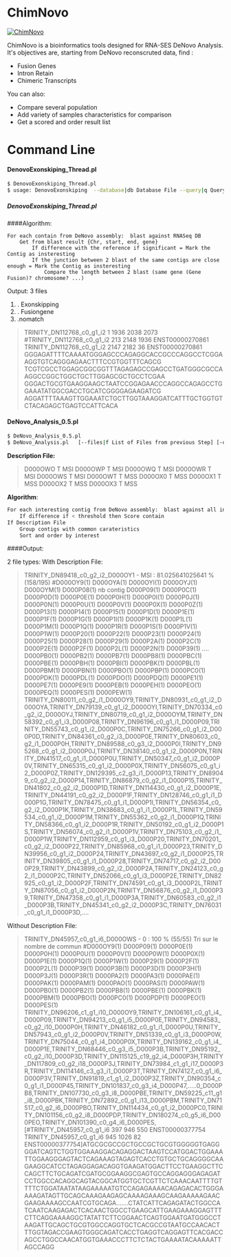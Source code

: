 ChimNovo
===================

[![ChimNovo](https://github.com/FJD-CEPH/ChimNovo/ChimNovo_Logo.png)](https://github.com/FJD-CEPH/ChimNovo)

ChimNovo is a bioinformatics tools designed for RNA-SES DeNovo Analysis.
It's objectives are, starting from DeNovo reconscruted data, find :

  - Fusion Genes
  - Intron Retain
  - Chimeric Transcripts


You can also:
  - Compare several population
  - Add variety of samples characteristics for comparison
  - Get a scored and order result list


Command Line
===================
#### DenovoExonskiping_Thread.pl

```sh
$ DenovoExonskiping_Thread.pl
$ usage: DenovoExonskiping  --database|db Database File --query|q Query File (DeNovo Assembly) [--out outfile ] [--accession|a Accesion Number File ie: refgen.txt]  [--blast Blast Path] [--cutoff|c:f Cutoff percent of minimum blast size] [--overlappingjunc|o SIZE] [gapjunc|g SIZE] [--mindist|m ]  [--numalign Blast num_alignement] [--blast_perc_identity Blast_perc_identity][--threads|t Nb threads] [--help|-?]
```

#####  **DenovoExonskiping_Thread.pl**
####Algorithm:
```
For each contain from DeNovo assembly:  blast against RNASeq DB
	Get from blast result {Chr, start, end, gene}
		If difference with the reference if significant = Mark the Contig as insteresting
		If the junction between 2 blast of the same contigs are close enough = Mark the Contig as insteresting
			Compare the length between 2 blast (same gene (Gene Fusion)? chromosome? ...)
```

Output:
3 files
 1. . Exonskipping
 2. . Fusiongene
 3. .nomatch

>TRINITY_DN112768_c0_g1_i2 1 1936  2038 2073  #TRINITY_DN112768_c0_g1_i2 213 2148 1936 ENST00000270861 TRINITY_DN112768_c0_g1_i2 2147 2182 36 ENST00000270861
GGGAGATTTTCAAAATGGGAGCCCAGAGGCACCGCCCAGGCCTCGGAAGGTGTCAGGGAGAACTTTCCGTGGTTTCAGCG
TCGTCGCCTGGAGCGGCGGTTTAGAGAGCCGAGCCTGATGGGCGCCAAGGCCGGCTGGCTGCTTGGAGCGCTGCCTCGAA
GGGACTGCGTGAAGGAAGCTAATCCGGAGAACCCAGGCCAGAGCCTGGAAATATGGCGACCTGCATCGGGGAGAAGATCG
AGGATTTTAAAGTTGGAAATCTGCTTGGTAAAGGATCATTTGCTGGTGTCTACAGAGCTGAGTCCATTCACA


#### **DeNovo_Analysis_0.5.pl**


```sh
$ DeNovo_Analysis_0.5.pl
$ DeNovo_Analysis.pl   [--files|f List of Files from previous Step] [-description|d A CSV description file of sample,Example : SAMPLE1	T	BLOOD] [--seuil|s Theshold for interest] [--lenghdiffthreshold|l Lengh diff threshold of Blast result] [--threads|t Nb threads] [--help|-?]
```

**Description File:**
>D000OWO	T	MSI
>D000OWP	T	MSI
>D000OWQ	T	MSI
>D000OWR	T	MSI
>D000OWS	T	MSI
>D000OWT	T	MSS
>D000OX0	T	MSS
>D000OX1	T	MSS
>D000OX2	T	MSS
>D000OX3	T	MSS

**Algorithm**:
```sh
For each interesting contig from DeNovo assembly:  blast against all interesting contig
	If difference if < threshold then Score contain
If Description File
	Group contigs with common carateristics
	Sort and order by interest 
```


####Output:

2 file types:
With Description File:
>TRINITY_DN89418_c0_g2_i2_D000OY1 - MSI : 81.025641025641 % (158/195) 	#D000OY9(1)	D000OYA(1)	D000OYI(1)	D000OYJ(1)	D000OYM(1)	D000P08(1) nb contig	D000P09(1)	D000P0C(1)	D000P0D(1)	D000P0E(1)	D000P0H(1)	D000P0I(1)	D000P0J(1)	D000P0N(1)	D000P0U(1)	D000P0V(1)	D000P0X(1)	D000P0Z(1)	D000P13(1)	D000P14(1)	D000P15(1)	D000P1D(1)	D000P1E(1)	D000P1F(1)	D000P1G(1)	D000P1I(1)	D000P1K(1)	D000P1L(1)	D000P1M(1)	D000P1Q(1)	D000P1R(1)	D000P1S(1)	D000P1V(1)	D000P1W(1)	D000P20(1)	D000P22(1)	D000P23(1)	D000P24(1)	D000P25(1)	D000P28(1)	D000P29(1)	D000P2A(1)	D000P2C(1)	D000P2E(1)	D000P2F(1)	D000P2L(1)	D000P2N(1)	D000P39(1)	....	D000PB0(1)	D000PB2(1)	D000PB7(1)	D000PB8(1)	D000PBC(1)	D000PBE(1)	D000PBH(1)	D000PBI(1)	D000PBK(1)	D000PBL(1)	D000PBM(1)	D000PBN(1)	D000PBO(1)	D000PBP(1)	D000PC0(1)	D000PDK(1)	D000PDL(1)	D000PDO(1)	D000PDQ(1)	D000PE1(1)	D000PE7(1)	D000PE9(1)	D000PEB(1)	D000PEH(1)	D000PEO(1)	D000PEQ(1)	D000PES(1)	D000PEW(1)	TRINITY_DN80011_c0_g2_i1_D000OY9,TRINITY_DN80931_c0_g1_i2_D000OYA,TRINITY_DN79139_c0_g1_i2_D000OYI,TRINITY_DN70334_c0_g2_i2_D000OYJ,TRINITY_DN80719_c0_g1_i2_D000OYM,TRINITY_DN58392_c0_g1_i3_D000P08,TRINITY_DN96196_c0_g1_i1_D000P09,TRINITY_DN55743_c0_g1_i2_D000P0C,TRINITY_DN75266_c0_g1_i2_D000P0D,TRINITY_DN84361_c0_g2_i3_D000P0E,TRINITY_DN80603_c0_g2_i1_D000P0H,TRINITY_DN89588_c0_g3_i2_D000P0I,TRINITY_DN95268_c0_g1_i2_D000P0J,TRINITY_DN38140_c0_g1_i2_D000P0N,TRINITY_DN41517_c0_g1_i1_D000P0U,TRINITY_DN50347_c0_g1_i2_D000P0V,TRINITY_DN65315_c0_g1_i2_D000P0X,TRINITY_DN56075_c0_g1_i2_D000P0Z,TRINITY_DN129395_c2_g3_i1_D000P13,TRINITY_DN89049_c0_g2_i2_D000P14,TRINITY_DN86879_c0_g2_i1_D000P15,TRINITY_DN41802_c0_g2_i2_D000P1D,TRINITY_DN114430_c0_g1_i2_D000P1E,TRINITY_DN44191_c0_g2_i2_D000P1F,TRINITY_DN128746_c0_g1_i1_D000P1G,TRINITY_DN78475_c0_g1_i1_D000P1I,TRINITY_DN56354_c0_g2_i2_D000P1K,TRINITY_DN38683_c0_g1_i1_D000P1L,TRINITY_DN59534_c0_g1_i2_D000P1M,TRINITY_DN55362_c0_g2_i1_D000P1Q,TRINITY_DN58366_c0_g1_i2_D000P1R,TRINITY_DN50192_c0_g1_i2_D000P1S,TRINITY_DN56074_c0_g2_i1_D000P1V,TRINITY_DN75103_c0_g2_i1_D000P1W,TRINITY_DN112959_c0_g1_i3_D000P20,TRINITY_DN70201_c0_g2_i2_D000P22,TRINITY_DN85968_c0_g1_i1_D000P23,TRINITY_DN39956_c0_g1_i2_D000P24,TRINITY_DN43697_c0_g2_i1_D000P25,TRINITY_DN39805_c0_g1_i1_D000P28,TRINITY_DN74717_c0_g2_i2_D000P29,TRINITY_DN43899_c0_g2_i2_D000P2A,TRINITY_DN24123_c0_g2_i1_D000P2C,TRINITY_DN52066_c0_g1_i3_D000P2E,TRINITY_DN82925_c0_g1_i2_D000P2F,TRINITY_DN74591_c0_g1_i3_D000P2L,TRINITY_DN87056_c0_g1_i2_D000P2N,TRINITY_DN56876_c0_g2_i1_D000P39,TRINITY_DN47358_c0_g1_i1_D000P3A,TRINITY_DN60583_c0_g2_i1_D000P3B,TRINITY_DN45341_c0_g2_i2_D000P3C,TRINITY_DN76031_c0_g1_i1_D000P3D,....


Without Description File:

>TRINITY_DN45957_c0_g1_i6_D000OWS - 0 : 100 % (55/55)  Tri sur le nombre de commun	#D000OY9(1)	D000P09(1)	D000P0E(1)	D000P0H(1)	D000P0U(1)	D000P0V(1)	D000P0W(1)	D000P0X(1)	D000P1E(1)	D000P1Q(1)	D000P1W(1)	D000P29(1)	D000P2F(1)	D000P2L(1)	D000P39(1)	D000P3B(1)	D000P3D(1)	D000P3H(1)	D000P3J(1)	D000P3R(1)		D000PA2(1)	D000PA3(1)	D000PAE(1)	D000PAK(1)	D000PAM(1)	D000PAO(1)	D000PAS(1)	D000PAW(1)	D000PB0(1)	D000PB2(1)	D000PB8(1)	D000PBE(1)	D000PBK(1)	D000PBM(1)	D000PBO(1)	D000PC0(1)	D000PDP(1)	D000PEO(1)	D000PES(1)	TRINITY_DN96206_c1_g1_i10_D000OY9,TRINITY_DN106161_c0_g1_i4_D000P09,TRINITY_DN94213_c0_g1_i5_D000P0E,TRINITY_DN94583_c0_g2_i10_D000P0H,TRINITY_DN46182_c0_g1_i1_D000P0U,TRINITY_DN57943_c0_g1_i2_D000P0V,TRINITY_DN51339_c0_g1_i3_D000P0W,TRINITY_DN75044_c0_g1_i4_D000P0X,TRINITY_DN139162_c0_g1_i4_D000P1E,TRINITY_DN68446_c0_g3_i5_D000P3B,TRINITY_DN95192_c0_g2_i10_D000P3D,TRINITY_DN115125_c19_g2_i4_D000P3H,TRINITY_DN117809_c0_g2_i18_D000P3J,TRINITY_DN73984_c1_g1_i17_D000P3R,TRINITY_DN114146_c3_g3_i1_D000P3T,TRINITY_DN74127_c0_g1_i6_D000P3V,TRINITY_DN91819_c1_g1_i2_D000P3Z,TRINITY_DN90354_c0_g1_i1_D000P45,TRINITY_DN101837_c0_g3_i4_D000P47,.....0_D000PB8,TRINITY_DN107730_c0_g3_i8_D000PBE,TRINITY_DN59225_c11_g1_i8_D000PBK,TRINITY_DN72892_c0_g1_i13_D000PBM,TRINITY_DN71517_c0_g2_i6_D000PBO,TRINITY_DN114434_c0_g1_i2_D000PC0,TRINITY_DN101156_c0_g2_i8_D000PDP,TRINITY_DN180274_c0_g5_i6_D000PEO,TRINITY_DN101390_c0_g4_i6_D000PES, [#TRINITY_DN45957_c0_g1_i6 397 946 550 ENST00000377754 TRINITY_DN45957_c0_g1_i6 945 1026 82 ENST00000377754]ATGCGCGCCGCTGCCGCTGCGTGGGGGTGAGGGGATCAGTCTGGTGGAAAGGACAGAGGACTAAGTCCATGGACTGGAAATTGGAAGGGAGTACTCAGAAAGTAGAGTCACCTGTGCTGCAGGGGCAAGAAGGCATCCTAGAGGAGACAGGTGAAGATGGACTTCCTGAAGGCTTCCAGCTTCTGCAGATCGATGCGGAAGGCGAGTGCCAGGAGGGAGAGATCCTGGCCACAGGCAGTACGGCATGGTGCTCGTTCTCAAACAATTTTGTTTTCTGGATAATATAAGAAAAATGTCCAGAGAAAACAGAGACACTGGGAAAAGATAGTTGCAGCAAAGAAGAGCAAAAGAAAGCAAGAAAAAGAACGAAGAAAAGCCAATCGTGCAGA.......CTATCATTCAGAGATACTGGCCATCAATCAAGAGACTCACAACTGGCCTGAAGCATTGAAGAAAGGAGTTTCTTCAGGAAAAGGCTATATTCTTCGGAACTCAGTGGAATGATGGGCCTAAGATTGCAGCTGCGTGGCCAGGTGCTCACGCCGTAATGCCAACACTTTGGTAGACCGAAGTGGGCAGATCACCTGAGGTCAGGAGTTCACGACCAGCCTGGCCAACATGGTGAAACCCTTCTCTACTGAAAATACAAAAATTAGCCAGG
